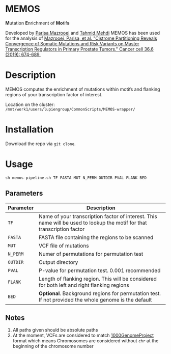 # MEMOS

**M**utation **E**nrichment of **Mo**tif**s**

Developed by [Parisa Mazrooei](https://github.com/mazrooei) and [Tahmid Mehdi](https://github.com/tahmidmehdi)
MEMOS has been used for the analysis of [Mazrooei, Parisa, et al. "Cistrome Partitioning Reveals Convergence of Somatic Mutations and Risk Variants on Master Transcription Regulators in Primary Prostate Tumors." Cancer cell 36.6 (2019): 674-689.](https://www.sciencedirect.com/science/article/abs/pii/S1535610819304799)

# Description

MEMOS computes the enrichment of mutations within motifs and flanking regions of your transcription factor of interest.

Location on the cluster: `/mnt/work1/users/lupiengroup/CommonScripts/MEMOS-wrapper/`

# Installation

Download the repo via `git clone`.

# Usage

```shell
sh memos-pipeline.sh TF FASTA MUT N_PERM OUTDIR PVAL FLANK BED
```

## Parameters

| Parameter | Description |
|-----------|-------------|
| `TF` | Name of your transcription factor of interest. This name will be used to lookup the motif for that transcription factor |
| `FASTA` | FASTA file containing the regions to be scanned |
| `MUT` | VCF file of mutations |
| `N_PERM` | Numer of permutations for permutation test |
| `OUTDIR` | Output directory |
| `PVAL` | P-value for permutation test. 0.001 recommended |
| `FLANK` | Length of flanking region. This will be considered for both left and right flanking regions |
| `BED` | **Optional**. Background regions for permutation test. If not provided the whole genome is the default |

## Notes

1. All paths given should be absolute paths
1. At the moment, VCFs are considered to match [1000GenomeProject](http://www.internationalgenome.org/data) format which means Chromosomes are considered without `chr` at the beginning of the chromosome number
